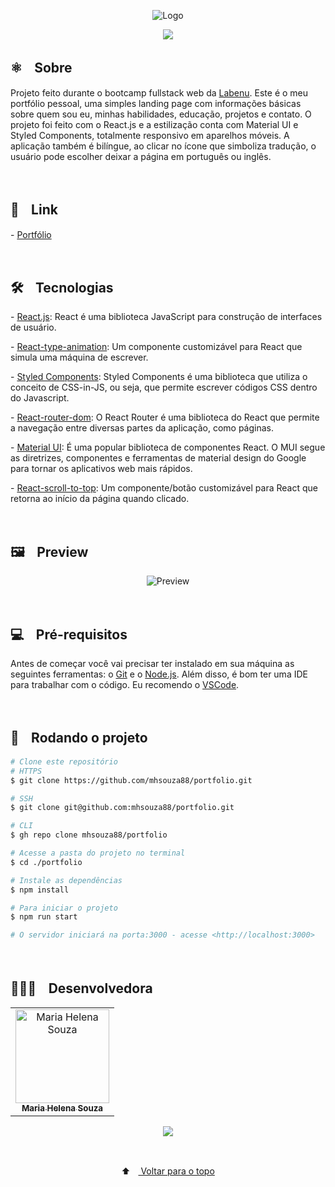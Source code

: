 <p align="center">
  <img src="https://user-images.githubusercontent.com/88038506/153505770-62dd8813-fb2e-4c25-aa0b-f463339d6670.png" alt="Logo" id="top">
  </p>

<p align="center">
  <a href="https://github.com/mhsouza88/portfolio/blob/main/LICENSE" target="_blank"><img src="https://img.shields.io/static/v1?label=License&message=MIT&color=informational"></a>
 </p>
 
 <h2> ⚛️ﾠSobre</h2>
 <p>Projeto feito durante o bootcamp fullstack web da <a href="https://www.labenu.com.br/" target="_blank">Labenu</a>. Este é o meu portfólio pessoal, uma simples landing page com informações básicas sobre quem sou eu, minhas habilidades, educação, projetos e contato. O projeto foi feito com o React.js e a estilização conta com Material UI e Styled Components, totalmente responsivo em aparelhos móveis. A aplicação também é bilíngue, ao clicar no ícone que simboliza tradução, o usuário pode escolher deixar a página em português ou inglês.
</p><br/>
 
 
 <h2> 🔗ﾠLink</h2>
 <p>- <a href="https://www.mhsouza88.com/" target="_blank">Portfólio</a></p><br/>


<h2> 🛠️ﾠTecnologias</h2>
<p> - <a href="https://pt-br.reactjs.org/" target="_blank">React.js</a>: React é uma biblioteca JavaScript para construção de interfaces de usuário.</p>
<p> - <a href="https://www.npmjs.com/package/react-type-animation" target="_blank">React-type-animation</a>: Um componente customizável para React que simula uma máquina de escrever.</p>
<p> - <a href="https://styled-components.com/docs" target="_blank">Styled Components</a>: Styled Components é uma biblioteca que utiliza o conceito de CSS-in-JS, ou seja, que permite escrever códigos CSS dentro do Javascript.</p>
<p> - <a href="https://v5.reactrouter.com/web/guides/quick-start" target="_blank">React-router-dom</a>: O React Router é uma biblioteca do React que permite a navegação entre diversas partes da aplicação, como páginas.</p>
<p> - <a href="https://mui.com/getting-started/installation/" target="_blank">Material UI</a>: É uma popular biblioteca de componentes React. O MUI segue as diretrizes, componentes e ferramentas de material design do Google para tornar os aplicativos web mais rápidos.</p>
<p> - <a href="https://www.npmjs.com/package/react-scroll-to-top" target="_blank">React-scroll-to-top</a>: Um componente/botão customizável para React que retorna ao início da página quando clicado.</p>
<br/>


<h2> 🖼️ﾠPreview</h2>
<p align="center">
  <img src="https://user-images.githubusercontent.com/88038506/153507284-f83a3af9-3747-4e46-acf9-dfa9c13d2c4e.gif" alt="Preview">
  </p>
<br/>
 
<h2> 💻ﾠPré-requisitos </h2>

<p>Antes de começar você vai precisar ter instalado em sua máquina as seguintes ferramentas: o <a href="https://git-scm.com" target="_blank">Git</a> e o <a href="https://nodejs.org/en/" target="_blank">Node.js</a>.
Além disso, é bom ter uma IDE para trabalhar com o código. Eu recomendo o <a href="https://code.visualstudio.com" target="_blank">VSCode</a>.</p><br/>

  

<h2> 🚀ﾠRodando o projeto </h2>

```bash
# Clone este repositório
# HTTPS
$ git clone https://github.com/mhsouza88/portfolio.git

# SSH
$ git clone git@github.com:mhsouza88/portfolio.git

# CLI
$ gh repo clone mhsouza88/portfolio

# Acesse a pasta do projeto no terminal
$ cd ./portfolio

# Instale as dependências
$ npm install

# Para iniciar o projeto
$ npm run start

# O servidor iniciará na porta:3000 - acesse <http://localhost:3000>
```
  <p></p><br/>
 
  <h2> 👩🏻‍💻ﾠDesenvolvedora</h2>
<table align="center">
  <tr>
    <td align="center"><a href="https://github.com/mhsouza88" target="_blank">
      <img src="https://avatars.githubusercontent.com/u/88038506?v=4" width="150px" alt="Maria Helena Souza"/>
      <br />
      <sub><b>Maria Helena Souza</b></sub>
      <br />
    </td>
  </table>
  
  <p align="center">
    <a href="https://www.linkedin.com/in/mhsouza88/" target="_blank"><img src="https://img.shields.io/badge/-LinkedIn-informational?style=for-the-badge&logo=LinkedIn&logoColor=white&color=informational"></a>
  </p><br/>
  
<p align="center">
  ⬆ﾠ<a href="#top"> Voltar para o topo</a>
  </p>
